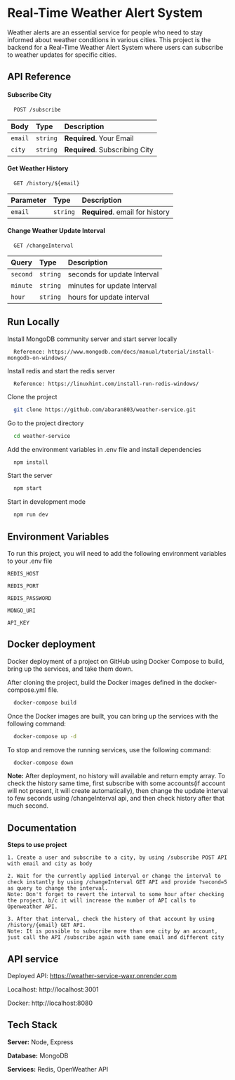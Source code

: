 
# Real-Time Weather Alert System

Weather alerts are an essential service for people who need to stay informed about weather
conditions in various cities. This project is the backend for a Real-Time
Weather Alert System where users can subscribe to weather updates for specific cities.


## API Reference

#### Subscribe City

```http
  POST /subscribe
```

| Body | Type     | Description                |
| :-------- | :------- | :------------------------- |
| `email` | `string` | **Required**. Your Email |
| `city` | `string` | **Required**. Subscribing City |

#### Get Weather History

```http
  GET /history/${email}
```

| Parameter | Type     | Description                       |
| :-------- | :------- | :-------------------------------- |
| `email`      | `string` | **Required**. email for history |

#### Change Weather Update Interval

```http
  GET /changeInterval
```

| Query | Type     | Description                       |
| :-------- | :------- | :-------------------------------- |
| `second`      | `string` | seconds for update Interval |
| `minute`      | `string` | minutes for update Interval |
| `hour`      | `string` | hours for update interval |


## Run Locally

Install MongoDB community server and start server locally

```base
  Reference: https://www.mongodb.com/docs/manual/tutorial/install-mongodb-on-windows/
```

Install redis and start the redis server

```base
  Reference: https://linuxhint.com/install-run-redis-windows/
```

Clone the project

```bash
  git clone https://github.com/abaran803/weather-service.git
```

Go to the project directory

```bash
  cd weather-service
```

Add the environment variables in .env file and install dependencies

```bash
  npm install
```

Start the server

```bash
  npm start
```

Start in development mode

```bash
  npm run dev
```


## Environment Variables

To run this project, you will need to add the following environment variables to your .env file

`REDIS_HOST`

`REDIS_PORT`

`REDIS_PASSWORD`

`MONGO_URI`

`API_KEY`


## Docker deployment

Docker deployment of a project on GitHub using Docker Compose to build, bring up the services, and take them down.

After cloning the project, build the Docker images defined in the docker-compose.yml file.

```bash
  docker-compose build
```

Once the Docker images are built, you can bring up the services with the following command:

```bash
  docker-compose up -d
```

To stop and remove the running services, use the following command:

```bash
  docker-compose down
```

**Note:** After deployment, no history will available and return empty array. To check the history same time, first subscribe with some accounts(if account will not present, it will create automatically), then change the update interval to few seconds using /changeInterval api, and then check history after that much second.
## Documentation

**Steps to use project**

    1. Create a user and subscribe to a city, by using /subscribe POST API with email and city as body

    2. Wait for the currently applied interval or change the interval to check instantly by using /changeInterval GET API and provide ?second=5 as query to change the interval.
    Note: Don't forget to revert the interval to some hour after checking the project, b/c it will increase the number of API calls to Openweather API.

    3. After that interval, check the history of that account by using /history/{email} GET API.
    Note: It is possible to subscribe more than one city by an account, just call the API /subscribe again with same email and different city


## API service

Deployed API: https://weather-service-waxr.onrender.com

Localhost: http://localhost:3001

Docker: http://localhost:8080


## Tech Stack

**Server:** Node, Express

**Database:** MongoDB

**Services:** Redis, OpenWeather API

